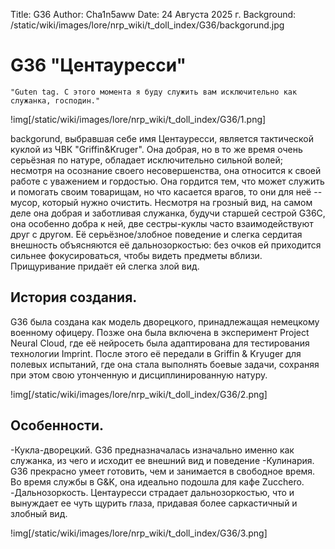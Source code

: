 Title: G36
Author: Cha1n5aww
Date: 24 Августа 2025 г.
Background: /static/wiki/images/lore/nrp_wiki/t_doll_index/G36/backgorund.jpg

# G36 "Центауресси"
```
"Guten tag. С этого момента я буду служить вам исключительно как служанка, господин."
```
!img[/static/wiki/images/lore/nrp_wiki/t_doll_index/G36/1.png]

backgorund, выбравшая себе имя Центауресси, является тактической куклой из ЧВК "Griffin&Kruger". Она добрая, но в то же время очень серьёзная по натуре, обладает исключительно сильной волей; несмотря на осознание своего несовершенства, она относится к своей работе с уважением и гордостью. Она гордится тем, что может служить и помогать своим товарищам, но что касается врагов, то они для неё -- мусор, который нужно очистить. Несмотря на грозный вид, на самом деле она добрая и заботливая служанка, будучи старшей сестрой G36C, она особенно добра к ней, две сестры-куклы часто взаимодействуют друг с другом. Её серьёзное/злобное поведение и слегка сердитая внешность объясняются её дальнозоркостью: без очков ей приходится сильнее фокусироваться, чтобы видеть предметы вблизи. Прищуривание придаёт ей слегка злой вид.

## История создания.
G36 была создана как модель дворецкого, принадлежащая немецкому военному офицеру. Позже она была включена в эксперимент Project Neural Cloud, где её нейросеть была адаптирована для тестирования технологии Imprint. После этого её передали в Griffin & Kryuger для полевых испытаний, где она стала выполнять боевые задачи, сохраняя при этом свою утонченную и дисциплинированную натуру.

!img[/static/wiki/images/lore/nrp_wiki/t_doll_index/G36/2.png]

## Особенности.
-Кукла-дворецкий. G36 предназначалась изначально именно как служанка, из чего и исходит ее внешний вид и поведение
-Кулинария. G36 прекрасно умеет готовить, чем и занимается в свободное время. Во время службы в G&K, она идеально подошла для кафе Zucchero.
-Дальнозоркость. Центауресси страдает дальнозоркостью, что и вынуждает ее чуть щурить глаза, придавая более саркастичный и злобный вид.

!img[/static/wiki/images/lore/nrp_wiki/t_doll_index/G36/3.png]
